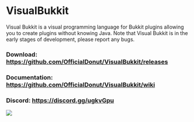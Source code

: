 # VisualBukkit
Visual Bukkit is a visual programming language for Bukkit plugins allowing you to create plugins without knowing Java. Note that Visual Bukkit is in the early stages of development, please report any bugs.

### Download: https://github.com/OfficialDonut/VisualBukkit/releases
### Documentation: https://github.com/OfficialDonut/VisualBukkit/wiki
### Discord: https://discord.gg/ugkvGpu

![](https://i.imgur.com/VpvCogX.png)
